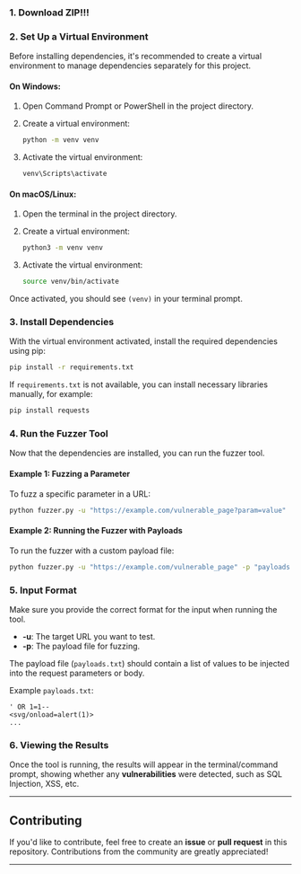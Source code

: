 
### 1. **Download ZIP!!!**

### 2. **Set Up a Virtual Environment**

Before installing dependencies, it's recommended to create a virtual environment to manage dependencies separately for this project.

#### **On Windows**:

1. Open Command Prompt or PowerShell in the project directory.
2. Create a virtual environment:

    ```bash
    python -m venv venv
    ```

3. Activate the virtual environment:

    ```bash
    venv\Scripts\activate
    ```

#### **On macOS/Linux**:

1. Open the terminal in the project directory.
2. Create a virtual environment:

    ```bash
    python3 -m venv venv
    ```

3. Activate the virtual environment:

    ```bash
    source venv/bin/activate
    ```

Once activated, you should see `(venv)` in your terminal prompt.

### 3. **Install Dependencies**

With the virtual environment activated, install the required dependencies using pip:

```bash
pip install -r requirements.txt
```

If `requirements.txt` is not available, you can install necessary libraries manually, for example:

```bash
pip install requests
```

### 4. **Run the Fuzzer Tool**

Now that the dependencies are installed, you can run the fuzzer tool.

#### **Example 1: Fuzzing a Parameter**

To fuzz a specific parameter in a URL:

```bash
python fuzzer.py -u "https://example.com/vulnerable_page?param=value"
```

#### **Example 2: Running the Fuzzer with Payloads**

To run the fuzzer with a custom payload file:

```bash
python fuzzer.py -u "https://example.com/vulnerable_page" -p "payloads.txt"
```

### 5. **Input Format**

Make sure you provide the correct format for the input when running the tool.

- **-u**: The target URL you want to test.
- **-p**: The payload file for fuzzing.

The payload file (`payloads.txt`) should contain a list of values to be injected into the request parameters or body.

Example `payloads.txt`:

```
' OR 1=1--
<svg/onload=alert(1)>
...
```

### 6. **Viewing the Results**

Once the tool is running, the results will appear in the terminal/command prompt, showing whether any **vulnerabilities** were detected, such as SQL Injection, XSS, etc.

---

## Contributing

If you'd like to contribute, feel free to create an **issue** or **pull request** in this repository. Contributions from the community are greatly appreciated!

---
